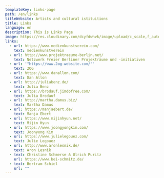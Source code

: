 ```yaml
---
templateKey: links-page
path: /en/links
titleWebsite: Artists and cultural istituitions
title: Links
language: en
description: This is Links Page
image: https://res.cloudinary.com/dcyfdwhvk/image/upload/c_scale,f_auto,q_100,w_2400/v1628771030/Spontane_Oase_Diplom_Franziska_Harnisch_46_znvbc1.jpg
links:
  - url: https://www.medienkunstverein.com/
    text: medienkunstverein
  - url: http://www.projektraeume-berlin.net/
    text: Netzwerk Freier Berliner Projekträume und -initiativen
  - url: '"https://www.2og-website.com/"'
    text: 2OG
  - url: https://www.danallon.com/
    text: Dan Allon
  - url: http://juliabenz.de/
    text: Julia Benz
  - url: https://brodauf.jimdofree.com/
    text: Julia Brodauf
  - url: http://martha.damus.biz/
    text: Martha Damus
  - url: https://manjaebert.de/
    text: Manja Ebert
  - url: https://www.mijinhyun.net/
    text: Mijin Hyun
  - url: https://www.joongyongkim.com/
    text: Joonyong Kim
  - url: https://www.julielegouez.com/
    text: Julie Legouez
  - url: http://www.aronlesnik.de/
    text: Aron Lesnik
  - text: Christine Schmerse & Ulrich Puritz
    url: https://www.bei-schmitz.de/
  - text: Bertram Schiel
    url: ""
---
```

